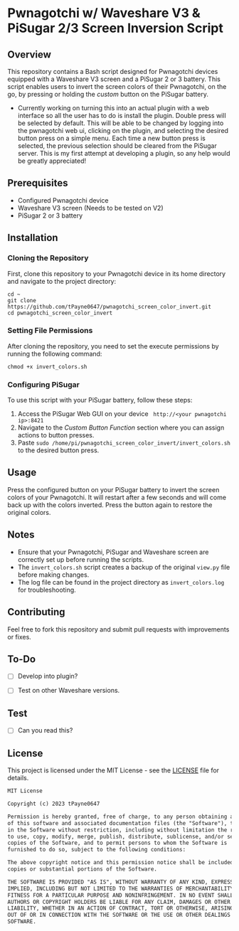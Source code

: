 # Pwnagotchi w/ Waveshare V3 & PiSugar 2/3 Screen Inversion Script

## Overview
This repository contains a Bash script designed for Pwnagotchi devices equipped with a Waveshare V3 screen and a PiSugar 2 or 3 battery. This script enables users to invert the screen colors of their Pwnagotchi, on the go, by pressing or holding the *custom* button on the PiSugar battery.

- Currently working on turning this into an actual plugin with a web interface so all the user has to do is install the plugin. Double press will be selected by default. This will be able to be changed by logging into the pwnagotchi web ui, clicking on the plugin, and selecting the desired button press on a simple menu. Each time a new button press is selected, the previous selection should be cleared from the PiSugar server. This is my first attempt at developing a plugin, so any help would be greatly appreciated!

## Prerequisites
- Configured Pwnagotchi device
- Waveshare V3 screen  (Needs to be tested on V2)
- PiSugar 2 or 3 battery

## Installation

### Cloning the Repository
First, clone this repository to your Pwnagotchi device in its home directory and navigate to the project directory:
```
cd ~
git clone https://github.com/tPayne0647/pwnagotchi_screen_color_invert.git
cd pwnagotchi_screen_color_invert
```

### Setting File Permissions
After cloning the repository, you need to set the execute permissions by running the following command:
```
chmod +x invert_colors.sh
```

### Configuring PiSugar
To use this script with your PiSugar battery, follow these steps:

1. Access the PiSugar Web GUI on your device ` http://<your pwnagotchi ip>:8421`
2. Navigate to the *Custom Button Function* section where you can assign actions to button presses.
3. Paste `sudo /home/pi/pwnagotchi_screen_color_invert/invert_colors.sh` to the desired button press.

## Usage
Press the configured button on your PiSugar battery to invert the screen colors of your Pwnagotchi. It will restart after a few seconds and will come back up with the colors inverted. Press the button again to restore the original colors.

## Notes
- Ensure that your Pwnagotchi, PiSugar and Waveshare screen are correctly set up before running the scripts.
- The `invert_colors.sh` script creates a backup of the original `view.py` file before making changes.
- The log file can be found in the project directory as `invert_colors.log` for troubleshooting.

## Contributing
Feel free to fork this repository and submit pull requests with improvements or fixes.

## To-Do
- [ ] Develop into plugin?
- [ ] Test on other Waveshare versions.


## Test
- [ ] Can you read this?

## License

This project is licensed under the MIT License - see the [LICENSE](LICENSE) file for details.

```markdown
MIT License

Copyright (c) 2023 tPayne0647

Permission is hereby granted, free of charge, to any person obtaining a copy
of this software and associated documentation files (the "Software"), to deal
in the Software without restriction, including without limitation the rights
to use, copy, modify, merge, publish, distribute, sublicense, and/or sell
copies of the Software, and to permit persons to whom the Software is
furnished to do so, subject to the following conditions:

The above copyright notice and this permission notice shall be included in all
copies or substantial portions of the Software.

THE SOFTWARE IS PROVIDED "AS IS", WITHOUT WARRANTY OF ANY KIND, EXPRESS OR
IMPLIED, INCLUDING BUT NOT LIMITED TO THE WARRANTIES OF MERCHANTABILITY,
FITNESS FOR A PARTICULAR PURPOSE AND NONINFRINGEMENT. IN NO EVENT SHALL THE
AUTHORS OR COPYRIGHT HOLDERS BE LIABLE FOR ANY CLAIM, DAMAGES OR OTHER
LIABILITY, WHETHER IN AN ACTION OF CONTRACT, TORT OR OTHERWISE, ARISING FROM,
OUT OF OR IN CONNECTION WITH THE SOFTWARE OR THE USE OR OTHER DEALINGS IN THE
SOFTWARE.
```
